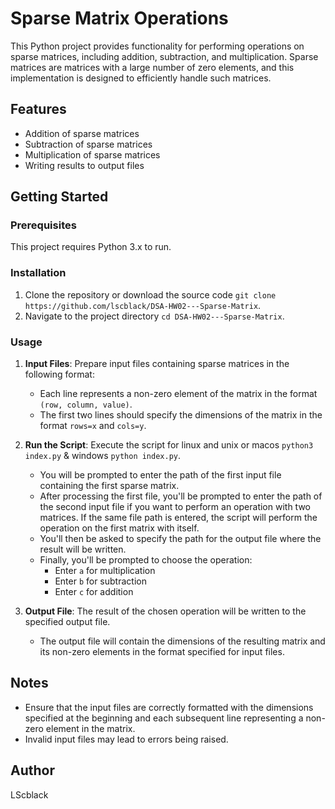 # Sparse Matrix Operations

This Python project provides functionality for performing operations on sparse matrices, including addition, subtraction, and multiplication. Sparse matrices are matrices with a large number of zero elements, and this implementation is designed to efficiently handle such matrices.

## Features

- Addition of sparse matrices
- Subtraction of sparse matrices
- Multiplication of sparse matrices
- Writing results to output files

## Getting Started

### Prerequisites

This project requires Python 3.x to run.

### Installation

1. Clone the repository or download the source code `git clone https://github.com/lscblack/DSA-HW02---Sparse-Matrix`.
3. Navigate to the project directory `cd DSA-HW02---Sparse-Matrix`.

### Usage

1. **Input Files**: Prepare input files containing sparse matrices in the following format:
   - Each line represents a non-zero element of the matrix in the format `(row, column, value)`.
   - The first two lines should specify the dimensions of the matrix in the format `rows=x` and `cols=y`.

2. **Run the Script**: Execute the script for linux and unix or macos `python3 index.py` & windows `python index.py`.
   - You will be prompted to enter the path of the first input file containing the first sparse matrix.
   - After processing the first file, you'll be prompted to enter the path of the second input file if you want to perform an operation with two matrices. If the same file path is entered, the script will perform the operation on the first matrix with itself.
   - You'll then be asked to specify the path for the output file where the result will be written.
   - Finally, you'll be prompted to choose the operation:
     - Enter `a` for multiplication
     - Enter `b` for subtraction
     - Enter `c` for addition
     
    

3. **Output File**: The result of the chosen operation will be written to the specified output file.
   - The output file will contain the dimensions of the resulting matrix and its non-zero elements in the format specified for input files.

## Notes

- Ensure that the input files are correctly formatted with the dimensions specified at the beginning and each subsequent line representing a non-zero element in the matrix.
- Invalid input files may lead to errors being raised.


## Author

LScblack
